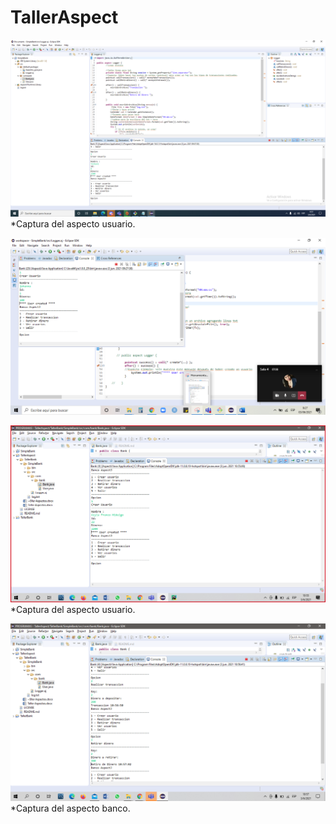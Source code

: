 # TallerAspect


![](/img/capturaYonkani.png)
*Captura del aspecto usuario.


![](/img/johannacap1.png)

![](/img/capturaKeyla1.png)
*Captura del aspecto usuario.

![](/img/capturaKeyla2.png)
*Captura del aspecto banco.

